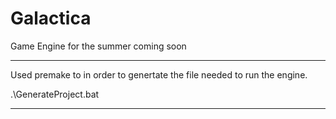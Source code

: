 # Galactica

Game Engine for the summer coming soon

****************************
Used premake to in order to genertate the file needed to run the engine. 

.\GenerateProject.bat

****************************

